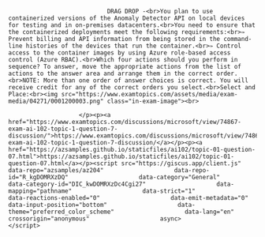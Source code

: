 <p class="card-text">
							
								DRAG DROP -<br>You plan to use containerized versions of the Anomaly Detector API on local devices for testing and in on-premises datacenters.<br>You need to ensure that the containerized deployments meet the following requirements:<br>✑ Prevent billing and API information from being stored in the command-line histories of the devices that run the container.<br>✑ Control access to the container images by using Azure role-based access control (Azure RBAC).<br>Which four actions should you perform in sequence? To answer, move the appropriate actions from the list of actions to the answer area and arrange them in the correct order.<br>NOTE: More than one order of answer choices is correct. You will receive credit for any of the correct orders you select.<br>Select and Place:<br><img src="https://www.examtopics.com/assets/media/exam-media/04271/0001200003.png" class="in-exam-image"><br>
							
						</p><p><a href="https://www.examtopics.com/discussions/microsoft/view/74867-exam-ai-102-topic-1-question-7-discussion/">https://www.examtopics.com/discussions/microsoft/view/74867-exam-ai-102-topic-1-question-7-discussion/</a></p><p><a href="https://azsamples.github.io/staticfiles/ai102/topic-01-question-07.html">https://azsamples.github.io/staticfiles/ai102/topic-01-question-07.html</a></p><script src="https://giscus.app/client.js"                    data-repo="azsamples/az204"                    data-repo-id="R_kgDOMRXzDQ"                    data-category="General"                    data-category-id="DIC_kwDOMRXzDc4Cgi27"                    data-mapping="pathname"                    data-strict="1"                    data-reactions-enabled="0"                    data-emit-metadata="0"                    data-input-position="bottom"                    data-theme="preferred_color_scheme"                    data-lang="en"                    crossorigin="anonymous"                    async>                    </script>